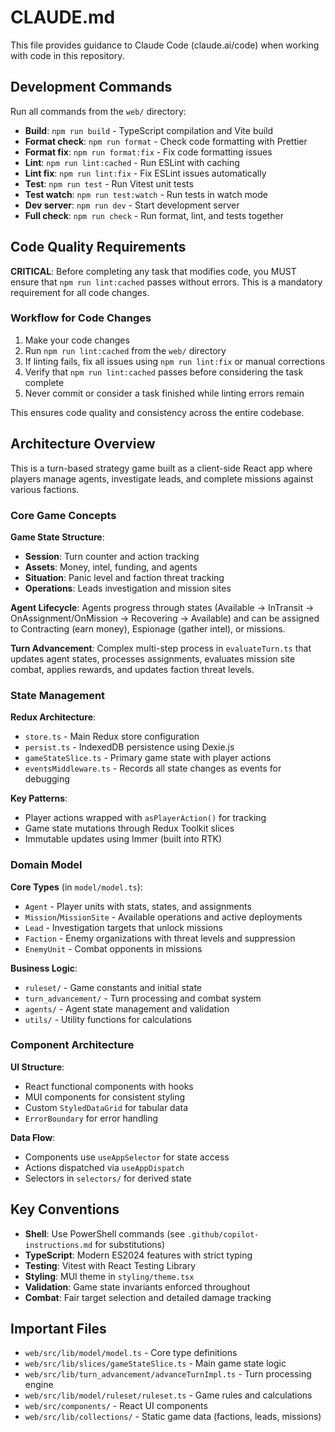 # CLAUDE.md

This file provides guidance to Claude Code (claude.ai/code) when working with code in this repository.

## Development Commands

Run all commands from the `web/` directory:

- **Build**: `npm run build` - TypeScript compilation and Vite build
- **Format check**: `npm run format` - Check code formatting with Prettier
- **Format fix**: `npm run format:fix` - Fix code formatting issues
- **Lint**: `npm run lint:cached` - Run ESLint with caching
- **Lint fix**: `npm run lint:fix` - Fix ESLint issues automatically
- **Test**: `npm run test` - Run Vitest unit tests
- **Test watch**: `npm run test:watch` - Run tests in watch mode
- **Dev server**: `npm run dev` - Start development server
- **Full check**: `npm run check` - Run format, lint, and tests together

## Code Quality Requirements

**CRITICAL**: Before completing any task that modifies code, you MUST ensure that `npm run lint:cached` passes without errors.
This is a mandatory requirement for all code changes.

### Workflow for Code Changes

1. Make your code changes
2. Run `npm run lint:cached` from the `web/` directory
3. If linting fails, fix all issues using `npm run lint:fix` or manual corrections
4. Verify that `npm run lint:cached` passes before considering the task complete
5. Never commit or consider a task finished while linting errors remain

This ensures code quality and consistency across the entire codebase.

## Architecture Overview

This is a turn-based strategy game built as a client-side React app where players manage agents, investigate leads,
and complete missions against various factions.

### Core Game Concepts

**Game State Structure**:
- **Session**: Turn counter and action tracking
- **Assets**: Money, intel, funding, and agents
- **Situation**: Panic level and faction threat tracking
- **Operations**: Leads investigation and mission sites

**Agent Lifecycle**: Agents progress through states (Available → InTransit → OnAssignment/OnMission → Recovering → Available)
and can be assigned to Contracting (earn money), Espionage (gather intel), or missions.

**Turn Advancement**: Complex multi-step process in `evaluateTurn.ts` that updates agent states, processes assignments,
evaluates mission site combat, applies rewards, and updates faction threat levels.

### State Management

**Redux Architecture**:
- `store.ts` - Main Redux store configuration
- `persist.ts` - IndexedDB persistence using Dexie.js
- `gameStateSlice.ts` - Primary game state with player actions
- `eventsMiddleware.ts` - Records all state changes as events for debugging

**Key Patterns**:
- Player actions wrapped with `asPlayerAction()` for tracking
- Game state mutations through Redux Toolkit slices
- Immutable updates using Immer (built into RTK)

### Domain Model

**Core Types** (in `model/model.ts`):
- `Agent` - Player units with stats, states, and assignments
- `Mission`/`MissionSite` - Available operations and active deployments
- `Lead` - Investigation targets that unlock missions
- `Faction` - Enemy organizations with threat levels and suppression
- `EnemyUnit` - Combat opponents in missions

**Business Logic**:
- `ruleset/` - Game constants and initial state
- `turn_advancement/` - Turn processing and combat system
- `agents/` - Agent state management and validation
- `utils/` - Utility functions for calculations

### Component Architecture

**UI Structure**:
- React functional components with hooks
- MUI components for consistent styling
- Custom `StyledDataGrid` for tabular data
- `ErrorBoundary` for error handling

**Data Flow**:
- Components use `useAppSelector` for state access
- Actions dispatched via `useAppDispatch`
- Selectors in `selectors/` for derived state

## Key Conventions

- **Shell**: Use PowerShell commands (see `.github/copilot-instructions.md` for substitutions)
- **TypeScript**: Modern ES2024 features with strict typing
- **Testing**: Vitest with React Testing Library
- **Styling**: MUI theme in `styling/theme.tsx`
- **Validation**: Game state invariants enforced throughout
- **Combat**: Fair target selection and detailed damage tracking

## Important Files

- `web/src/lib/model/model.ts` - Core type definitions
- `web/src/lib/slices/gameStateSlice.ts` - Main game state logic
- `web/src/lib/turn_advancement/advanceTurnImpl.ts` - Turn processing engine
- `web/src/lib/model/ruleset/ruleset.ts` - Game rules and calculations
- `web/src/components/` - React UI components
- `web/src/lib/collections/` - Static game data (factions, leads, missions)
